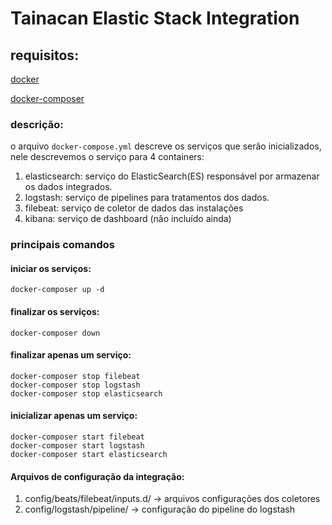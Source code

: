 # Tainacan Elastic Stack Integration
## requisitos:
[docker](https://docs.docker.com/get-docker)

[docker-composer](https://docs.docker.com/compose/install)
### descrição:
   o arquivo `docker-compose.yml` descreve os serviços que serão inicializados, nele descrevemos o serviço para 4 containers:
  
1. elasticsearch:
   serviço do ElasticSearch(ES) responsável por armazenar os dados integrados.
2. logstash:
   serviço de pipelines para tratamentos dos dados.
3. filebeat:
   serviço de coletor de dados das instalações
4. kibana:
   serviço de dashboard (não incluído ainda)


### principais comandos
#### iniciar os serviços:
```
docker-composer up -d
```

#### finalizar os serviços:
```
docker-composer down
```

#### finalizar apenas um serviço:
```
docker-composer stop filebeat
docker-composer stop logstash
docker-composer stop elasticsearch
```

#### inicializar apenas um serviço:
```
docker-composer start filebeat
docker-composer start logstash
docker-composer start elasticsearch
```
#### Arquivos de configuração da integração:

1. config/beats/filebeat/inputs.d/  -> arquivos configurações dos coletores
2. config/logstash/pipeline/ -> configuração do pipeline do logstash
